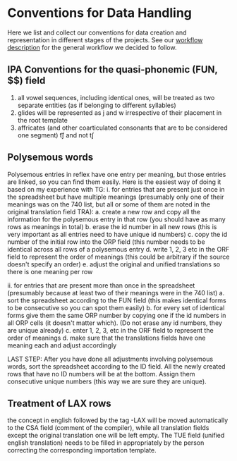 # Conventions for Data Handling

Here we list and collect our conventions for data creation and representation in different stages of the projects. See our [workflow description](https://github.com/digling/tukano-project/blob/master/workflow.md) for the general workflow we decided to follow.

## IPA Conventions for the quasi-phonemic (FUN, $$) field

1. all vowel sequences, including identical ones, will be treated as two separate entities (as if belonging to different syllables)
2. glides will be represented as j and w irrespective of their placement in the root template
3. affricates (and other coarticulated consonants that are to be considered one segment) t͡ʃ and not tʃ

## Polysemous words
Polysemous entries in reflex have one entry per meaning, but those entries are linked, so you can find them easily. Here is the easiest way of doing it based on my experience with TG:
i. for entries that are present just once in the spreadsheet but have multiple meanings (presumably only one of their meanings was on the 740 list, but all or some of them are noted in the original translation field TRA):
a. create a new row and copy all the information for the polysemous entry in that row (you should have as many rows as meanings in total)
b. erase the id number in all new rows (this is very important as all entries need to have unique id  numbers)
c. copy the id number of the initial row into the ORP field (this number needs to be identical across all rows of a polysemous entry
d. write 1, 2, 3 etc in the ORF field to represent the order of meanings (this could be arbitrary if the source doesn't specify an order)
e. adjust the original and unified translations so there is one meaning per row

ii. for entries that are present more than once in the spreadsheet (presumably because at least two of their meanings were in the 740 list)
a. sort the spreadsheet according to the FUN field (this makes identical forms to be consecutive so you can spot them easily)
b. for every set of identical forms give them the same ORP number by copying one if the id numbers in all ORP cells (it doesn't matter which). (Do not erase any id numbers, they are unique already)
c. enter 1, 2, 3, etc in the ORF field to represent the order of meanings
d. make sure that the translations fields have one meaning each and adjust accordingly

LAST STEP: After you have done all adjustments involving polysemous words, sort the spreadsheet according to the ID field. All the newly created rows that have no ID numbers will be at the bottom. Assign them consecutive unique numbers (this way we are sure they are unique).

## Treatment of LAX rows
the concept in english followed by the tag -LAX will be moved automatically to the CSA field (comment of the compiler), while all translation fields except the original translation one will be left empty. The TUE field (unified english translation) needs to be filled in appropriately by the person correcting the corresponding importation template.
